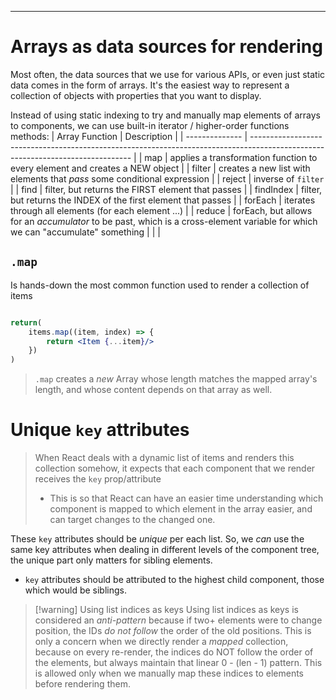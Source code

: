 ___
# Arrays as data sources for rendering
Most often, the data sources that we use for various APIs, or even just static data comes in the form of arrays. It's the easiest way to represent a collection of objects with properties that you want to display.

Instead of using static indexing to try and manually map elements of arrays to components, we can use built-in iterator / higher-order functions methods:
| Array Function | Description                                                                                                                    |
| -------------- | ------------------------------------------------------------------------------------------------------------------------------ |
| map            | applies a transformation function to every element and creates a NEW object                                                    |
| filter         | creates a new list with elements that *pass* some conditional expression                                                       |
| reject         | inverse of `filter`                                                                                                            |
| find           | filter, but returns the FIRST element that passes                                                                              |
| findIndex      | filter, but returns the INDEX of the first element that passes                                                                 |
| forEach        | iterates through all elements (for each element ...)                                                                           |
| reduce         | forEach, but allows for an *accumulator* to be past, which is a cross-element variable for which we can "accumulate" something |               |                                                                                                                                |

## `.map`
Is hands-down the most common function used to render a collection of items
```jsx

return(
	items.map((item, index) => {
		return <Item {...item}/>
	})
)

```
> `.map` creates a *new* Array whose length matches the mapped array's length, and whose content depends on that array as well.
# Unique `key` attributes
> When React deals with a dynamic list of items and renders this collection somehow, it expects that each component that we render receives the `key` prop/attribute
> - This is so that React can have an easier time understanding which component is mapped to which element in the array easier, and can target changes to the changed one.

These `key` attributes should be *unique* per each list. So, we *can* use the same key attributes when dealing in different levels of the component tree, the unique part only matters for sibling elements.

- `key` attributes should be attributed to the highest child component, those which would be siblings.

> [!warning] Using list indices as keys
> Using list indices as keys is considered an *anti-pattern* because if two+ elements were to change position, the IDs *do not follow* the order of the old positions.
> This is only a concern when we directly render a *mapped* collection, because on every re-render, the indices do NOT follow the order of the elements, but always maintain that linear 0 - (len - 1) pattern. This is allowed only when we manually map these indices to elements before rendering them.